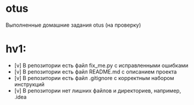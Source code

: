 # otus
Выполненные домашние задания otus (на проверку)

# hv1:

* [v] В репозитории есть файл fix_me.py с исправленными ошибками
* [v] В репозитории есть файл README.md с описанием проекта
* [v] В репозитории есть файл .gitignore с корректным набором инструкций
* [v] В репозитории нет лишних файлов и директориев, например, .idea